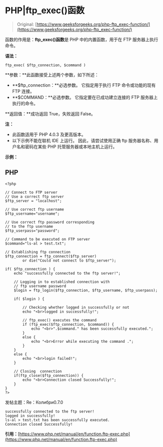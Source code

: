 # PHP|ftp_exec()函数

> Original: [https://www.geeksforgeeks.org/php-ftp_exec-function/](https://www.geeksforgeeks.org/php-ftp_exec-function/)

函数的作用是：**ftp_exec()函数**是 PHP 中的内置函数，用于在 FTP 服务器上执行命令。

**语法：**

```
ftp_exec( $ftp_connection, $command )
```

**参数：**此函数接受上述两个参数，如下所述：

*   **$ftp_connection：**必选参数。 它指定用于执行 FTP 命令或功能的现有 FTP 连接。
*   **$COMMAND：**必选参数。 它指定要在已成功建立连接的 FTP 服务器上执行的命令。

**返回值：**成功返回 True，失败返回 False。

**注：**

*   此函数适用于 PHP 4.0.3 及更高版本。
*   以下示例不能在联机 IDE 上运行。 因此，请尝试使用正确 ftp 服务器名称、用户名和密码在某些 PHP 托管服务器或本地主机上运行。

**示例：**

## PHP

```
<?php

// Connect to FTP server
// Use a correct ftp server
$ftp_server = "localhost";

// Use correct ftp username
$ftp_username="username";

// Use correct ftp password corresponding
// to the ftp username
$ftp_userpass="password";

// Command to be executed on FTP server
$command="ls-al > test.txt";

// Establishing ftp connection
$ftp_connection = ftp_connect($ftp_server)
        or die("Could not connect to $ftp_server");

if( $ftp_connection ) {
    echo "successfully connected to the ftp server!";

    // Logging in to established connection with
    // ftp username password
    $login = ftp_login($ftp_connection, $ftp_username, $ftp_userpass);

    if( $login ) {

        // Checking whether logged in successfully or not
        echo "<br>logged in successfully!";

        // ftp_exec() executes the command
        if (ftp_exec($ftp_connection, $command)) {
            echo "<br>".$command." has been successfully executed.";
        }
        else {
            echo "<br>Error while executing the command .";
        }
    }
    else {
        echo "<br>login failed!";
    }

    // Closing  connection
    if(ftp_close($ftp_connection)) {
        echo "<br>Connection closed Successfully!";
    }
}
?>
```

发帖主题：Re：Колибри0.7.0

```
successfully connected to the ftp server!
logged in successfully!
ls-al > test.txt has been successfully executed.
Connection closed Successfully!
```

**引用：**[https://www.php.net/manual/en/function.ftp-exec.php](https://www.php.net/manual/en/function.ftp-exec.php)